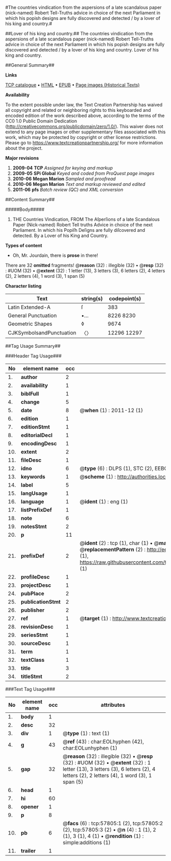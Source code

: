 #The countries vindication from the aspersions of a late scandalous paper (nick-named) Robert Tell-Truths advice in choice of the next Parliament in which his popish designs are fully discovered and detected / by a lover of his king and country.#

##Lover of his king and country.##
The countries vindication from the aspersions of a late scandalous paper (nick-named) Robert Tell-Truths advice in choice of the next Parliament in which his popish designs are fully discovered and detected / by a lover of his king and country.
Lover of his king and country.

##General Summary##

**Links**

[TCP catalogue](http://www.ota.ox.ac.uk/tcp/)  • 
[HTML](http://tei.it.ox.ac.uk/tcp/Texts-HTML/free/A34/A34762.html)  • 
[EPUB](http://tei.it.ox.ac.uk/tcp/Texts-EPUB/free/A34/A34762.epub) • 
[Page images (Historical Texts)](https://historicaltexts.jisc.ac.uk/eebo-12259580e)

**Availability**

To the extent possible under law, the Text Creation Partnership has waived all copyright and related or neighboring rights to this keyboarded and encoded edition of the work described above, according to the terms of the CC0 1.0 Public Domain Dedication (http://creativecommons.org/publicdomain/zero/1.0/). This waiver does not extend to any page images or other supplementary files associated with this work, which may be protected by copyright or other license restrictions. Please go to https://www.textcreationpartnership.org/ for more information about the project.

**Major revisions**

1. __2009-04__ __TCP__ *Assigned for keying and markup*
1. __2009-05__ __SPi Global__ *Keyed and coded from ProQuest page images*
1. __2010-06__ __Megan Marion__ *Sampled and proofread*
1. __2010-06__ __Megan Marion__ *Text and markup reviewed and edited*
1. __2011-06__ __pfs__ *Batch review (QC) and XML conversion*

##Content Summary##

#####Body#####

1. THE Countries Vindication, FROM The Aſperſions of a late Scandalous Paper (Nick-named) Robert Tell truths Advice in choice of the next Parliament. In which his Popiſh Deſigns are fully diſcovered and detected. By a Lover of his King and Country.

**Types of content**

  * Oh, Mr. Jourdain, there is **prose** in there!

There are 32 **omitted** fragments! 
 @__reason__ (32) : illegible (32)  •  @__resp__ (32) : #UOM (32)  •  @__extent__ (32) : 1 letter (13), 3 letters (3), 6 letters (2), 4 letters (2), 2 letters (4), 1 word (3), 1 span (5)

**Character listing**


|Text|string(s)|codepoint(s)|
|---|---|---|
|Latin Extended-A|ſ|383|
|General Punctuation|•…|8226 8230|
|Geometric Shapes|◊|9674|
|CJKSymbolsandPunctuation|〈〉|12296 12297|

##Tag Usage Summary##

###Header Tag Usage###

|No|element name|occ|attributes|
|---|---|---|---|
|1.|__author__|2||
|2.|__availability__|1||
|3.|__biblFull__|1||
|4.|__change__|5||
|5.|__date__|8| @__when__ (1) : 2011-12 (1)|
|6.|__edition__|1||
|7.|__editionStmt__|1||
|8.|__editorialDecl__|1||
|9.|__encodingDesc__|1||
|10.|__extent__|2||
|11.|__fileDesc__|1||
|12.|__idno__|6| @__type__ (6) : DLPS (1), STC (2), EEBO-CITATION (1), OCLC (1), VID (1)|
|13.|__keywords__|1| @__scheme__ (1) : http://authorities.loc.gov/ (1)|
|14.|__label__|5||
|15.|__langUsage__|1||
|16.|__language__|1| @__ident__ (1) : eng (1)|
|17.|__listPrefixDef__|1||
|18.|__note__|6||
|19.|__notesStmt__|2||
|20.|__p__|11||
|21.|__prefixDef__|2| @__ident__ (2) : tcp (1), char (1)  •  @__matchPattern__ (2) : ([0-9\-]+):([0-9IVX]+) (1), (.+) (1)  •  @__replacementPattern__ (2) : http://eebo.chadwyck.com/downloadtiff?vid=$1&page=$2 (1), https://raw.githubusercontent.com/textcreationpartnership/Texts/master/tcpchars.xml#$1 (1)|
|22.|__profileDesc__|1||
|23.|__projectDesc__|1||
|24.|__pubPlace__|2||
|25.|__publicationStmt__|2||
|26.|__publisher__|2||
|27.|__ref__|1| @__target__ (1) : http://www.textcreationpartnership.org/docs/. (1)|
|28.|__revisionDesc__|1||
|29.|__seriesStmt__|1||
|30.|__sourceDesc__|1||
|31.|__term__|1||
|32.|__textClass__|1||
|33.|__title__|3||
|34.|__titleStmt__|2||


###Text Tag Usage###

|No|element name|occ|attributes|
|---|---|---|---|
|1.|__body__|1||
|2.|__desc__|32||
|3.|__div__|1| @__type__ (1) : text (1)|
|4.|__g__|43| @__ref__ (43) : char:EOLhyphen (42), char:EOLunhyphen (1)|
|5.|__gap__|32| @__reason__ (32) : illegible (32)  •  @__resp__ (32) : #UOM (32)  •  @__extent__ (32) : 1 letter (13), 3 letters (3), 6 letters (2), 4 letters (2), 2 letters (4), 1 word (3), 1 span (5)|
|6.|__head__|1||
|7.|__hi__|60||
|8.|__opener__|1||
|9.|__p__|8||
|10.|__pb__|6| @__facs__ (6) : tcp:57805:1 (2), tcp:57805:2 (2), tcp:57805:3 (2)  •  @__n__ (4) : 1 (1), 2 (1), 3 (1), 4 (1)  •  @__rendition__ (1) : simple:additions (1)|
|11.|__trailer__|1||
